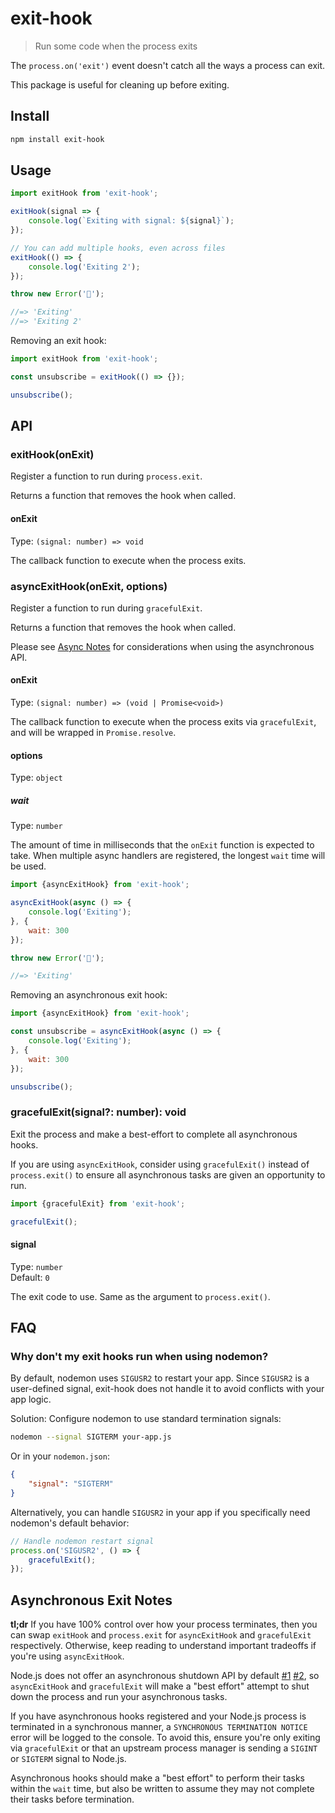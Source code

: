# exit-hook

> Run some code when the process exits

The `process.on('exit')` event doesn't catch all the ways a process can exit.

This package is useful for cleaning up before exiting.

## Install

```sh
npm install exit-hook
```

## Usage

```js
import exitHook from 'exit-hook';

exitHook(signal => {
	console.log(`Exiting with signal: ${signal}`);
});

// You can add multiple hooks, even across files
exitHook(() => {
	console.log('Exiting 2');
});

throw new Error('🦄');

//=> 'Exiting'
//=> 'Exiting 2'
```

Removing an exit hook:

```js
import exitHook from 'exit-hook';

const unsubscribe = exitHook(() => {});

unsubscribe();
```

## API

### exitHook(onExit)

Register a function to run during `process.exit`.

Returns a function that removes the hook when called.

#### onExit

Type: `(signal: number) => void`

The callback function to execute when the process exits.

### asyncExitHook(onExit, options)

Register a function to run during `gracefulExit`.

Returns a function that removes the hook when called.

Please see [Async Notes](#asynchronous-exit-notes) for considerations when using the asynchronous API.

#### onExit

Type: `(signal: number) => (void | Promise<void>)`

The callback function to execute when the process exits via `gracefulExit`, and will be wrapped in `Promise.resolve`.

#### options

Type: `object`

##### wait

Type: `number`

The amount of time in milliseconds that the `onExit` function is expected to take. When multiple async handlers are registered, the longest `wait` time will be used.

```js
import {asyncExitHook} from 'exit-hook';

asyncExitHook(async () => {
	console.log('Exiting');
}, {
	wait: 300
});

throw new Error('🦄');

//=> 'Exiting'
```

Removing an asynchronous exit hook:

```js
import {asyncExitHook} from 'exit-hook';

const unsubscribe = asyncExitHook(async () => {
	console.log('Exiting');
}, {
	wait: 300
});

unsubscribe();
```

### gracefulExit(signal?: number): void

Exit the process and make a best-effort to complete all asynchronous hooks.

If you are using `asyncExitHook`, consider using `gracefulExit()` instead of `process.exit()` to ensure all asynchronous tasks are given an opportunity to run.

```js
import {gracefulExit} from 'exit-hook';

gracefulExit();
```

#### signal

Type: `number`\
Default: `0`

The exit code to use. Same as the argument to `process.exit()`.

## FAQ

### Why don't my exit hooks run when using nodemon?

By default, nodemon uses `SIGUSR2` to restart your app. Since `SIGUSR2` is a user-defined signal, exit-hook does not handle it to avoid conflicts with your app logic.

Solution: Configure nodemon to use standard termination signals:

```sh
nodemon --signal SIGTERM your-app.js
```

Or in your `nodemon.json`:

```json
{
	"signal": "SIGTERM"
}
```

Alternatively, you can handle `SIGUSR2` in your app if you specifically need nodemon's default behavior:

```js
// Handle nodemon restart signal
process.on('SIGUSR2', () => {
	gracefulExit();
});
```

## Asynchronous Exit Notes

**tl;dr** If you have 100% control over how your process terminates, then you can swap `exitHook` and `process.exit` for `asyncExitHook` and `gracefulExit` respectively. Otherwise, keep reading to understand important tradeoffs if you're using `asyncExitHook`.

Node.js does not offer an asynchronous shutdown API by default [#1](https://github.com/nodejs/node/discussions/29480#discussioncomment-99213) [#2](https://github.com/nodejs/node/discussions/29480#discussioncomment-99217), so `asyncExitHook` and `gracefulExit` will make a "best effort" attempt to shut down the process and run your asynchronous tasks.

If you have asynchronous hooks registered and your Node.js process is terminated in a synchronous manner, a `SYNCHRONOUS TERMINATION NOTICE` error will be logged to the console. To avoid this, ensure you're only exiting via `gracefulExit` or that an upstream process manager is sending a `SIGINT` or `SIGTERM` signal to Node.js.

Asynchronous hooks should make a "best effort" to perform their tasks within the `wait` time, but also be written to assume they may not complete their tasks before termination.
